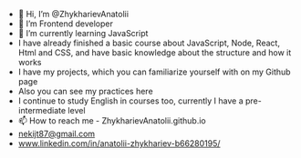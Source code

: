- 👋 Hi, I’m @ZhykharievAnatolii
- 👀 I’m Frontend developer
- 🌱 I’m currently learning JavaScript
- I have already finished a basic course about JavaScript, Node, React, Html and CSS, and have basic knowledge about the structure and how  it works
- I have my projects, which you can familiarize yourself with on my Github page
- Also you can see my practices here
- I continue to study English in courses too, currently I have a pre-intermediate level
- 📫 How to reach me -  ZhykharievAnatolii.github.io
-  nekijt87@gmail.com
- www.linkedin.com/in/anatolii-zhykhariev-b66280195/

<!---
ZhykharievAnatolii/ZhykharievAnatolii is a ✨ special ✨ repository because its `README.md` (this file) appears on your GitHub profile.
You can click the Preview link to take a look at your changes.
--->
